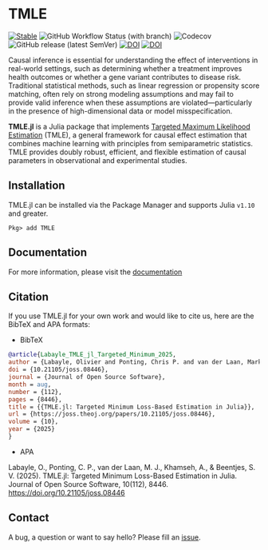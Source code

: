 # TMLE

[![Stable](https://img.shields.io/badge/docs-stable-blue.svg)](https://targene.github.io/TMLE.jl/stable/)
![GitHub Workflow Status (with branch)](https://img.shields.io/github/actions/workflow/status/TARGENE/TMLE.jl/CI.yml?branch=main)
![Codecov](https://img.shields.io/codecov/c/github/TARGENE/TMLE.jl/main)
![GitHub release (latest SemVer)](https://img.shields.io/github/v/release/TARGENE/TMLE.jl)
[![DOI](https://joss.theoj.org/papers/10.21105/joss.08446/status.svg)](https://doi.org/10.21105/joss.08446)
[![DOI](https://zenodo.org/badge/DOI/10.5281/zenodo.16884217.svg)](https://doi.org/10.5281/zenodo.16884217)

Causal inference is essential for understanding the effect of interventions in real-world settings, such as determining whether a treatment improves health outcomes or whether a gene variant contributes to disease risk. Traditional statistical methods, such as linear regression or propensity score matching, often rely on strong modeling assumptions and may fail to provide valid inference when these assumptions are violated—particularly in the presence of high-dimensional data or model misspecification.

**TMLE.jl** is a Julia package that implements [Targeted Maximum Likelihood Estimation](https://link.springer.com/book/10.1007/978-1-4419-9782-1) (TMLE), a general framework for causal effect estimation that combines machine learning with principles from semiparametric statistics. TMLE provides doubly robust, efficient, and flexible estimation of causal parameters in observational and experimental studies.

## Installation

TMLE.jl can be installed via the Package Manager and supports Julia `v1.10` and greater.

```Pkg
Pkg> add TMLE
```

## Documentation

For more information, please visit the [documentation](https://targene.github.io/TMLE.jl/stable/)

## Citation

If you use TMLE.jl for your own work and would like to cite us, here are the BibTeX and APA formats:

- BibTeX

```bibtex
@article{Labayle_TMLE_jl_Targeted_Minimum_2025,
author = {Labayle, Olivier and Ponting, Chris P. and van der Laan, Mark J. and Khamseh, Ava and Beentjes, Sjoerd Viktor},
doi = {10.21105/joss.08446},
journal = {Journal of Open Source Software},
month = aug,
number = {112},
pages = {8446},
title = {{TMLE.jl: Targeted Minimum Loss-Based Estimation in Julia}},
url = {https://joss.theoj.org/papers/10.21105/joss.08446},
volume = {10},
year = {2025}
}
```

- APA

Labayle, O., Ponting, C. P., van der Laan, M. J., Khamseh, A., & Beentjes, S. V. (2025). TMLE.jl: Targeted Minimum Loss-Based Estimation in Julia. Journal of Open Source Software, 10(112), 8446. https://doi.org/10.21105/joss.08446

## Contact

A bug, a question or want to say hello? Please fill an [issue](https://github.com/TARGENE/TMLE.jl/issues).

